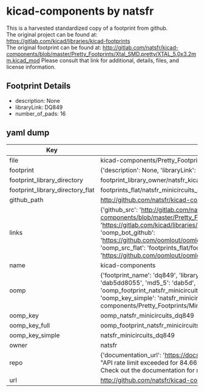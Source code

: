 # kicad-components by natsfr  
This is a harvested standardized copy of a footprint from github.  
The original project can be found at:  
https://gitlab.com/kicad/libraries/kicad-footprints  
The original footprint can be found at:
http://gitlab.com/natsfr/kicad-components/blob/master/Pretty_Footprints/Xtal_SMD.pretty/XTAL_5.0x3.2mm.kicad_mod
Please consult that link for additional, details, files, and license information.  
## Footprint Details
* description: None  
* libraryLink: DQ849  
* number_of_pads: 16  
## yaml dump  
| Key | Value |  
| --- | --- |  
| file | kicad-components/Pretty_Footprints/MiniCircuits.pretty/DQ849.kicad_mod |  
| footprint | {'description': None, 'libraryLink': 'DQ849', 'number_of_pads': 16} |  
| footprint_library_directory | footprint_library_owner/natsfr_kicad-components |  
| footprint_library_directory_flat | footprints_flat/natsfr_minicircuits_dq849/working |  
| github_path | http://github.com/natsfr/kicad-components/blob/master/Pretty_Footprints/MiniCircuits.pretty/DQ849.kicad_mod |  
| links | {'github_src': 'http://gitlab.com/natsfr/kicad-components/blob/master/Pretty_Footprints/Xtal_SMD.pretty/XTAL_5.0x3.2mm.kicad_mod', 'github_src_repo': 'https://gitlab.com/kicad/libraries/kicad-footprints', 'oomp_bot': 'footprints/natsfr_minicircuits_dq849/working', 'oomp_bot_github': 'https://github.com/oomlout/oomlout_oomp_footprint_bot/tree/main/footprints/natsfr_minicircuits_dq849/working', 'oomp_src_flat': 'footprints_flat/footprints_flat/natsfr_minicircuits_dq849/working', 'oomp_src_flat_github': 'https://github.com/oomlout/oomlout_oomp_footprint_src/tree/main/footprints_flat/natsfr_minicircuits_dq849/working'} |  
| name | kicad-components |  
| oomp | {'footprint_name': 'dq849', 'library_name': 'minicircuits', 'md5': 'dab5dd805583af86bb4a48d094bb8818', 'md5_10': 'dab5dd8055', 'md5_5': 'dab5d', 'md5_6': 'dab5dd', 'oomp_key': 'oomp_natsfr_minicircuits_dq849', 'oomp_key_extra': 'oomp_footprint_natsfr_minicircuits_dq849', 'oomp_key_full': 'oomp_footprint_natsfr_minicircuits_dq849_dab5dd', 'oomp_key_simple': 'natsfr_minicircuits_dq849', 'original_filename': 'kicad-components/Pretty_Footprints/MiniCircuits.pretty/DQ849.kicad_mod', 'owner_name': 'natsfr'} |  
| oomp_key | oomp_natsfr_minicircuits_dq849 |  
| oomp_key_full | oomp_footprint_natsfr_minicircuits_dq849 |  
| oomp_key_simple | natsfr_minicircuits_dq849 |  
| owner | natsfr |  
| repo | {'documentation_url': 'https://docs.github.com/rest/overview/resources-in-the-rest-api#rate-limiting', 'message': "API rate limit exceeded for 84.66.173.59. (But here's the good news: Authenticated requests get a higher rate limit. Check out the documentation for more details.)"} |  
| url | http://github.com/natsfr/kicad-components |  

